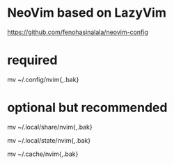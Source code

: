 # NeoVim based on LazyVim

https://github.com/fenohasinalala/neovim-config


# required
mv ~/.config/nvim{,.bak}

# optional but recommended
mv ~/.local/share/nvim{,.bak}


mv ~/.local/state/nvim{,.bak}


mv ~/.cache/nvim{,.bak}
